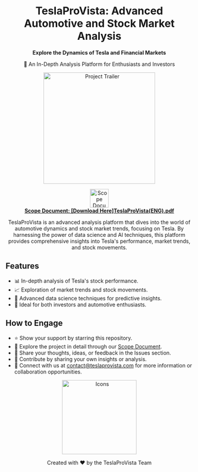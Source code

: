 <h1 align="center">TeslaProVista: Advanced Automotive and Stock Market Analysis</h1>

<p align="center">
  <strong>Explore the Dynamics of Tesla and Financial Markets</strong>
</p>

<p align="center">
  🚀 An In-Depth Analysis Platform for Enthusiasts and Investors
</p>

<p align="center">
  <a href="https://www.canva.com/design/DAFrar9nkzY/cjrfsuFmt3LDKRmv_RTscA/watch?utm_content=DAFrar9nkzY&utm_campaign=share_your_design&utm_medium=link&utm_source=shareyourdesignpanel">
    <img src="./Teslaprovista-Trailer.mp4" alt="Project Trailer" width="300">
  </a>
</p>

<p align="center">
  <a href="https://your-scope-document-link-here.com">
    <img src="https://your-scope-document-icon-url-here.com" alt="Scope Document" width="50">
    <br>
    <strong>Scope Document: [Download Here]TeslaProVista(ENG).pdf</strong>
  </a>
</p>

<p align="center">
  TeslaProVista is an advanced analysis platform that dives into the world of automotive dynamics and stock market trends, focusing on Tesla. By harnessing the power of data science and AI techniques, this platform provides comprehensive insights into Tesla's performance, market trends, and stock movements.
</p>

## Features

- 📊 In-depth analysis of Tesla's stock performance.
- 📈 Exploration of market trends and stock movements.
- 🔮 Advanced data science techniques for predictive insights.
- 🚀 Ideal for both investors and automotive enthusiasts.

## How to Engage

- ⭐️ Show your support by starring this repository.
- 📑 Explore the project in detail through our [Scope Document](https://your-scope-document-link-here.com).
- 💬 Share your thoughts, ideas, or feedback in the Issues section.
- 🌟 Contribute by sharing your own insights or analysis.
- 📧 Connect with us at contact@teslaprovista.com for more information or collaboration opportunities.

<p align="center">
  <img src="https://your-icon-url-here.com" alt="Icons" width="200">
</p>

<p align="center">
  Created with ❤️ by the TeslaProVista Team
</p>

